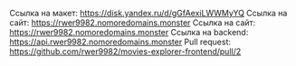 Ссылка на макет: https://disk.yandex.ru/d/gGfAexiLWWMyYQ 
Ссылка на сайт: https://rwer9982.nomoredomains.monster
Ссылка на сайт: https://rwer9982.nomoredomains.monster
Ссылка на backend: https://api.rwer9982.nomoredomains.monster
Pull request: https://github.com/rwer9982/movies-explorer-frontend/pull/2